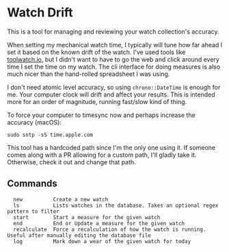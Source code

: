 # Watch Drift

This is a tool for managing and reviewing your watch collection's accuracy.

When setting my mechanical watch time, I typically will tune how far ahead I set it based on the known drift of the watch. I've used tools like [toolwatch.io](toolwatch.io), but I didn't want to have to go the web and click around every time I set the time on my watch. The cli interface for doing measures is also much nicer than the hand-rolled spreadsheet I was using.

I don't need atomic level accuracy, so using `chrono::DateTime` is enough for me. Your computer clock
will drift and affect your results. This is intended more for an order of magnitude, running fast/slow kind of thing.

To force your computer to timesync now and perhaps increase the accuracy (macOS):
```
sudo sntp -sS time.apple.com
```

This tool has a hardcoded path since I'm the only one using it. If someone comes along with a PR allowing for a custom path, I'll gladly take it. Otherwise, check it out and change that path.

## Commands
```
  new          Create a new watch
  ls           Lists watches in the database. Takes an optional regex pattern to filter
  start        Start a measure for the given watch
  end          End or Update a measure for the given watch
  recalculate  Force a recalculation of how the watch is running. Useful after manually editing the database file
  log          Mark down a wear of the given watch for today
```


